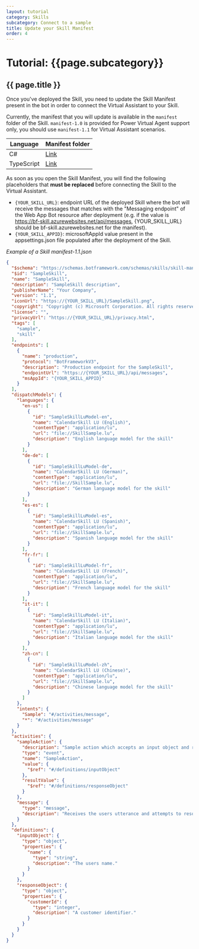 ```yaml
---
layout: tutorial
category: Skills
subcategory: Connect to a sample
title: Update your Skill Manifest
order: 4
---
```


# Tutorial: {{page.subcategory}} 

## {{ page.title }}

Once you've deployed the Skill, you need to update the Skill Manifest present in the bot in order to connect the Virtual Assistant to your Skill.

Currently, the manifest that you will update is available in the `manifest` folder of the Skill. `manifest-1.0` is provided for Power Virtual Agent support only, you should use `manifest-1.1` for Virtual Assistant scenarios.

| Language | Manifest folder |
|----------|-----------------|
| C# | [Link](https://github.com/microsoft/botframework-solutions/tree/master/samples/csharp/skill/SkillSample/wwwroot/manifest) |
| TypeScript | [Link](https://github.com/microsoft/botframework-solutions/tree/master/templates/typescript/samples/sample-skill/src/manifest) |

As soon as you open the Skill Manifest, you will find the following placeholders that **must be replaced** before connecting the Skill to the Virtual Assistant.
- `{YOUR_SKILL_URL}`: endpoint URL of the deployed Skill where the bot will receive the messages that matches with the "Messaging endpoint" of the Web App Bot resource after deployment (e.g. if the value is https://bf-skill.azurewebsites.net/api/messages, {YOUR_SKILL_URL} should be bf-skill.azurewebsites.net for the manifest).
- `{YOUR_SKILL_APPID}`: microsoftAppId value present in the appsettings.json file populated after the deployment of the Skill.

_Example of a Skill manifest-1.1.json_
```json
{
  "$schema": "https://schemas.botframework.com/schemas/skills/skill-manifest-2.1.preview-0.json",
  "$id": "SampleSkill",
  "name": "SampleSkill",
  "description": "SampleSkill description",
  "publisherName": "Your Company",
  "version": "1.1",
  "iconUrl": "https://{YOUR_SKILL_URL}/SampleSkill.png",
  "copyright": "Copyright (c) Microsoft Corporation. All rights reserved.",
  "license": "",
  "privacyUrl": "https://{YOUR_SKILL_URL}/privacy.html",
  "tags": [
    "sample",
    "skill"
  ],
  "endpoints": [
    {
      "name": "production",
      "protocol": "BotFrameworkV3",
      "description": "Production endpoint for the SampleSkill",
      "endpointUrl": "https://{YOUR_SKILL_URL}/api/messages",
      "msAppId": "{YOUR_SKILL_APPID}"
    }
  ],
  "dispatchModels": {
    "languages": {
      "en-us": [
        {
          "id": "SampleSkillLuModel-en",
          "name": "CalendarSkill LU (English)",
          "contentType": "application/lu",
          "url": "file://SkillSample.lu",
          "description": "English language model for the skill"
        }
      ],
      "de-de": [
        {
          "id": "SampleSkillLuModel-de",
          "name": "CalendarSkill LU (German)",
          "contentType": "application/lu",
          "url": "file://SkillSample.lu",
          "description": "German language model for the skill"
        }
      ],
      "es-es": [
        {
          "id": "SampleSkillLuModel-es",
          "name": "CalendarSkill LU (Spanish)",
          "contentType": "application/lu",
          "url": "file://SkillSample.lu",
          "description": "Spanish language model for the skill"
        }
      ],
      "fr-fr": [
        {
          "id": "SampleSkillLuModel-fr",
          "name": "CalendarSkill LU (French)",
          "contentType": "application/lu",
          "url": "file://SkillSample.lu",
          "description": "French language model for the skill"
        }
      ],
      "it-it": [
        {
          "id": "SampleSkillLuModel-it",
          "name": "CalendarSkill LU (Italian)",
          "contentType": "application/lu",
          "url": "file://SkillSample.lu",
          "description": "Italian language model for the skill"
        }
      ],
      "zh-cn": [
        {
          "id": "SampleSkillLuModel-zh",
          "name": "CalendarSkill LU (Chinese)",
          "contentType": "application/lu",
          "url": "file://SkillSample.lu",
          "description": "Chinese language model for the skill"
        }
      ]
    },
    "intents": {
      "Sample": "#/activities/message",
      "*": "#/activities/message"
    }
  },
  "activities": {
    "sampleAction": {
      "description": "Sample action which accepts an input object and returns an object back.",
      "type": "event",
      "name": "SampleAction",
      "value": {
        "$ref": "#/definitions/inputObject"
      },
      "resultValue": {
        "$ref": "#/definitions/responseObject"
      }
    },
    "message": {
      "type": "message",
      "description": "Receives the users utterance and attempts to resolve it using the skill's LU models"
    }
  },
  "definitions": {
    "inputObject": {
      "type": "object",
      "properties": {
        "name": {
          "type": "string",
          "description": "The users name."
        }
      }
    },
    "responseObject": {
      "type": "object",
      "properties": {
        "customerId": {
          "type": "integer",
          "description": "A customer identifier."
        }
      }
    }
  }
}
```